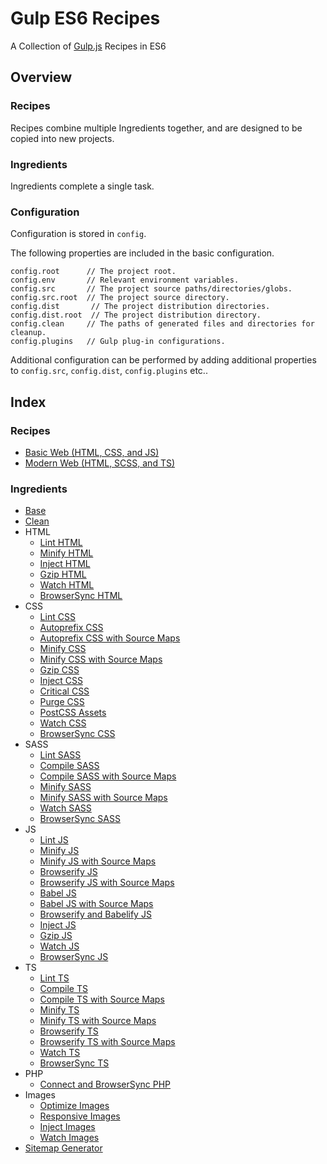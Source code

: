 Gulp ES6 Recipes
================================================================================

A Collection of [Gulp.js](https://gulpjs.com/) Recipes in ES6

Overview
--------------------------------------------------------------------------------

### Recipes

Recipes combine multiple Ingredients together, and are designed to be copied into new projects.

### Ingredients

Ingredients complete a single task.

### Configuration

Configuration is stored in `config`.

The following properties are included in the basic configuration.
```javscript
config.root      // The project root.
config.env       // Relevant environment variables.
config.src       // The project source paths/directories/globs.
config.src.root  // The project source directory.
config.dist       // The project distribution directories.
config.dist.root  // The project distribution directory.
config.clean     // The paths of generated files and directories for cleanup.
config.plugins   // Gulp plug-in configurations.
```

Additional configuration can be performed by adding additional properties to
`config.src`, `config.dist`, `config.plugins` etc..

Index
--------------------------------------------------------------------------------

### Recipes

- [Basic Web (HTML, CSS, and JS)]()
- [Modern Web (HTML, SCSS, and TS)]()

### Ingredients

- [Base](ingredients/base)
- [Clean](ingredients/clean)
- HTML
	- [Lint HTML](ingredients/html/lint-html)
	- [Minify HTML](ingredients/html/minify-html)
	- [Inject HTML](ingredients/html/inject-html)
	- [Gzip HTML](ingredients/html/gzip-html)
	- [Watch HTML](ingredients/html/watch-html)
	- [BrowserSync HTML](ingredients/html/browsersync-html)
- CSS
	- [Lint CSS](ingredients/css/lint-css)
	- [Autoprefix CSS](ingredients/css/autoprefix-css)
	- [Autoprefix CSS with Source Maps](ingredients/css/autoprefix-css-source-maps)
	- [Minify CSS](ingredients/css/minify-css)
	- [Minify CSS with Source Maps](ingredients/css/minify-css-source-maps)
	- [Gzip CSS](ingredients/css/gzip-css)
	- [Inject CSS](ingredients/css/inject-css)
	- [Critical CSS](ingredients/css/critical-css)
	- [Purge CSS](ingredients/css/purge-css)
	- [PostCSS Assets](ingredients/css/post-assets-css)
	- [Watch CSS](ingredients/css/watch-css)
	- [BrowserSync CSS](ingredients/css/browsersync-css)
- SASS
	- [Lint SASS](ingredients/sass/lint-sass)
	- [Compile SASS](ingredients/sass/compile-sass)
	- [Compile SASS with Source Maps](ingredients/sass/compile-sass-source-maps)
	- [Minify SASS](ingredients/sass/minify-sass)
	- [Minify SASS with Source Maps](ingredients/sass/minify-sass-source-maps)
	- [Watch SASS](ingredients/sass/watch-sass)
	- [BrowserSync SASS](ingredients/sass/browsersync-sass)
- JS
	- [Lint JS](ingredients/js/lint-js)
	- [Minify JS](ingredients/js/minify-js)
	- [Minify JS with Source Maps](ingredients/js/minify-js-source-maps)
	- [Browserify JS](ingredients/js/browserify-js)
	- [Browserify JS with Source Maps](ingredients/js/browserify-js-source-maps)
	- [Babel JS](ingredients/js/babel-js)
	- [Babel JS with Source Maps](ingredients/js/babel-js-source-maps)
	- [Browserify and Babelify JS](browserify-babelify-js)
	- [Inject JS](ingredients/js/inject-js)
	- [Gzip JS](ingredients/js/gzip-js)
	- [Watch JS](ingredients/js/watch-js)
	- [BrowserSync JS](ingredients/js/browsersync-js)
- TS
	- [Lint TS](ingredients/ts/lint-ts)
	- [Compile TS](ingredients/ts/compile-ts)
	- [Compile TS with Source Maps](ingredients/ts/compile-ts-source-maps)
	- [Minify TS](ingredients/ts/minify-ts)
	- [Minify TS with Source Maps](ingredients/ts/minify-ts-source-maps)
	- [Browserify TS](ingredients/ts/browserify-ts)
	- [Browserify TS with Source Maps](ingredients/ts/browserify-ts-source-maps)
	- [Watch TS](ingredients/ts/watch-ts)
	- [BrowserSync TS](ingredients/ts/browsersync-ts)
- PHP
	- [Connect and BrowserSync PHP](ingredients/connect-browsersync-php)
- Images
	- [Optimize Images](ingredients/images/optimize-images)
	- [Responsive Images](ingredients/images/responsive-images)
	- [Inject Images](ingredients/images/inject-images)
	- [Watch Images](ingredients/images/watch-images)
- [Sitemap Generator](ingredients/sitemap-generator)

